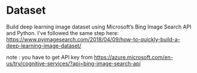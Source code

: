 # Dataset
Build deep learning image dataset using Microsoft’s Bing Image Search API and Python.
I've followed the same step here: https://www.pyimagesearch.com/2018/04/09/how-to-quickly-build-a-deep-learning-image-dataset/

note : you have to get API key from https://azure.microsoft.com/en-us/try/cognitive-services/?api=bing-image-search-api 
